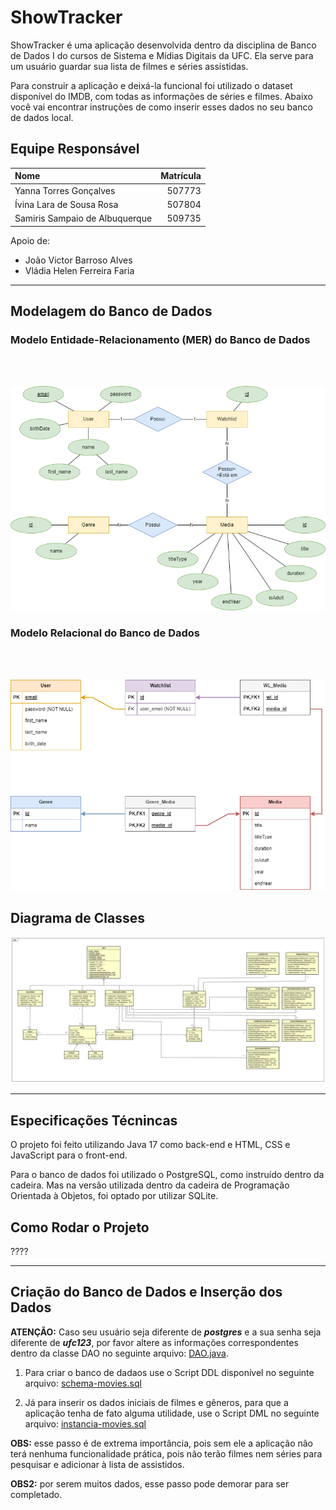 
# ShowTracker

ShowTracker é uma aplicação desenvolvida dentro da disciplina de Banco de Dados I do cursos de Sistema e Mídias Digitais da UFC. Ela serve para um usuário guardar sua lista de filmes e séries assistidas.

Para construir a aplicação e deixá-la funcional foi utilizado o dataset disponível do IMDB, com todas as informações de séries e filmes. Abaixo você vai encontrar instruções de como inserir esses dados no seu banco de dados local.

## Equipe Responsável

|  Nome                            |  Matrícula    |
|  :---                            |  ---:         |
|  Yanna Torres Gonçalves          |  507773       |
|  Ívina Lara de Sousa Rosa        |  507804       |
|  Samiris Sampaio de Albuquerque  |  509735       |

Apoio de:
* João Victor Barroso Alves
* Vládia Helen Ferreira Faria

---

## Modelagem do Banco de Dados

### Modelo Entidade-Relacionamento (MER) do Banco de Dados
<br/><br/>

![MER](mer.png)

### Modelo Relacional do Banco de Dados
<br/><br/>

![MR](mr.png)


## Diagrama de Classes

![Diagrama de classes](showTracker.svg)

---

## Especificações Técnincas

O projeto foi feito utilizando Java 17 como back-end e HTML, CSS e JavaScript para o front-end.

Para o banco de dados foi utilizado o PostgreSQL, como instruído dentro da cadeira. Mas na versão utilizada dentro da cadeira de Programação Orientada à Objetos, foi optado por utilizar SQLite.

## Como Rodar o Projeto

????

---

## Criação do Banco de Dados e Inserção dos Dados

**ATENÇÃO:** Caso seu usuário seja diferente de _**postgres**_ e a sua senha seja diferente de _**ufc123**_, por favor altere as informações correspondentes dentro da classe DAO no seguinte arquivo: [DAO.java](./src/java/repository/DAO.java).

1. Para criar o banco de dadaos use o Script DDL disponível no seguinte arquivo: [schema-movies.sql](https://drive.google.com/file/d/1wfqSEpKOyFAJUS3HFEACgNvjr4dO4Q62/view?usp=drive_link)

2. Já para inserir os dados iniciais de filmes e gêneros, para que a aplicação tenha de fato alguma utilidade, use o Script DML no seguinte arquivo: [instancia-movies.sql](https://drive.google.com/file/d/14lZ-pcnWNDa58BSzD7IACOzuTWoKLGAU/view?usp=drive_link)

**OBS:** esse passo é de extrema importância, pois sem ele a aplicação não terá nenhuma funcionalidade prática, pois não terão filmes nem séries para pesquisar e adicionar à lista de assistidos.

**OBS2:** por serem muitos dados, esse passo pode demorar para ser completado.
